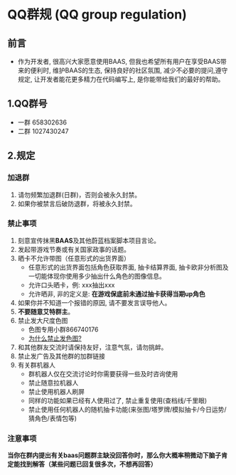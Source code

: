 # QQ群规 (QQ group regulation)
## 前言
- 作为开发者, 很高兴大家愿意使用BAAS, 但我也希望所有用户在享受BAAS带来的便利时, 维护BAAS的生态, 保持良好的社区氛围, 减少不必要的提问,遵守规定, 让开发者能花更多精力在代码编写上, 是你能带给我们的最好的帮助。
## 1.QQ群号
- 一群 658302636
- 二群 1027430247

## 2.规定
### 加退群
1. 请勿频繁加退群(日群)，否则会被永久封禁。
2. 如果你被禁言后破防退群，将被永久封禁。
### 禁止事项
1. 刻意宣传抹黑**BAAS**及其他蔚蓝档案脚本项目言论。
2. 发起带游戏节奏或有关国家政事的话题。
3. 晒卡不允许带图（任意形式的出货界面）
   - 任意形式的出货界面包括角色获取界面, 抽卡结算界面, 抽卡欧非分析图及一切能体现你使用多少抽出什么角色的图像信息。
   - 允许口头晒卡，例: xxx抽出xxx
   - 允许晒非, 非的定义是: **在游戏保底前未通过抽卡获得当期up角色**
4. 如果你并不知道一个报错的原因, 请不要发言误导他人。
5. **不要随意艾特群主**。
6. 禁止发大尺度色图 
   - 色图专用小群866740176
   - [为什么禁止发色图?](/usage_doc/destroyer#现状)
7. 和其他群友交流时请保持友好，注意气氛，请勿挑衅。
8. 禁止发广告及其他群的加群链接
9. 有关群机器人
   - 群机器人仅在交流讨论时你需要获得一些及时咨询使用
   - 禁止随意拉机器人
   - 禁止使用机器人刷屏
   - 同样的功能如果已经有人使用过了, 禁止重复使用(查档线/千里眼)
   - 禁止使用任何机器人的随机抽卡功能(来张图/塔罗牌/模拟抽卡/今日运势/猜角色/表情包等)
### 注意事项
**当你在群内提出有关baas问题群主缺没回答你时，那么你大概率稍微动下脑子肯定能找到解答（某些问题已回复很多次，不想再回答）**
